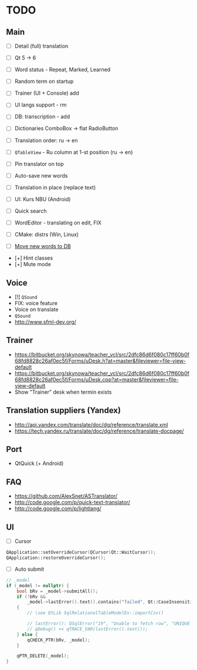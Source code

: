# TODO

## Main

- [ ] Detail (full) translation
- [ ] Qt 5 -> 6
- [ ] Word status - Repeat, Marked, Learned
- [ ] Random term on startup
- [ ] Trainer (UI + Console) add
- [ ] UI langs support - rm

- [ ] DB: transcription - add
- [ ] Dictionaries ComboBox -> flat RadioButton
- [ ] Translation order: ru -> en
- [ ] `QTableView` - Ru column at 1-st position (ru -> en)
- [ ] Pin translator on top
- [ ] Auto-save new words
- [ ] Translation in place (replace text)
- [ ] UI: Kurs NBU (Android)
- [ ] Quick search
- [ ] WordEditor - translating on edit, FIX
- [ ] CMake: distrs (Win, Linux)

- [ ] [Move new words to DB](https://docs.google.com/spreadsheets/d/1m8uh17iOzbM5aj8NWxBxTZbrDobUbOsJepj_sH9Uz_A/edit)

- [+] Hint classes
- [+] Mute mode

## Voice

- [!] `QSound`
- FIX: voice feature
- Voice on translate
- `QSound`
- http://www.sfml-dev.org/

## Trainer

- https://bitbucket.org/skynowa/teacher_vcl/src/2dfc86d6f080c17ff60b0f68fd8828c26af0ec5f/Forms/uDesk.h?at=master&fileviewer=file-view-default
- https://bitbucket.org/skynowa/teacher_vcl/src/2dfc86d6f080c17ff60b0f68fd8828c26af0ec5f/Forms/uDesk.cpp?at=master&fileviewer=file-view-default
- Show "Trainer" desk when termin exists

## Translation suppliers (Yandex)

- http://api.yandex.com/translate/doc/dg/reference/translate.xml
- https://tech.yandex.ru/translate/doc/dg/reference/translate-docpage/

## Port

- QtQuick (+ Android)

## FAQ

- https://github.com/AlexSnet/ASTranslator/
- http://code.google.com/p/quick-text-translator/
- http://code.google.com/p/lightlang/

## UI

- [ ] Cursor

```c++
QApplication::setOverrideCursor(QCursor(Qt::WaitCursor));
QApplication::restoreOverrideCursor();
```

- [ ] Auto submit

```c++
// _model
if (_model != nullptr) {
	bool bRv = _model->submitAll();
	if (!bRv &&
		_model->lastError().text().contains("failed", Qt::CaseInsensitive))
	{
		// \see QtLib SqlRelationalTableModelEx::importCsv()

		// lastError(): QSqlError("19", "Unable to fetch row", "UNIQUE constraint failed: t_main.f_main_term")
		// qDebug() << qTRACE_VAR(lastError().text());
	} else {
		qCHECK_PTR(bRv, _model);
	}

	qPTR_DELETE(_model);
}
```
